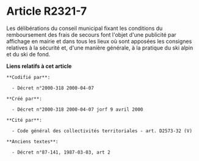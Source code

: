 # Article R2321-7

Les délibérations du conseil municipal fixant les conditions du remboursement des frais de secours font l'objet d'une
publicité par affichage en mairie et dans tous les lieux où sont apposées les consignes relatives à la sécurité et, d'une
manière générale, à la pratique du ski alpin et du ski de fond.

**Liens relatifs à cet article**

	**Codifié par**:

	  - Décret n°2000-318 2000-04-07

	**Créé par**:

	  - Décret n°2000-318 2000-04-07 jorf 9 avril 2000

	**Cité par**:

	  - Code général des collectivités territoriales - art. D2573-32 (V)

	**Anciens textes**:

	  - Décret n°87-141, 1987-03-03, art 2

